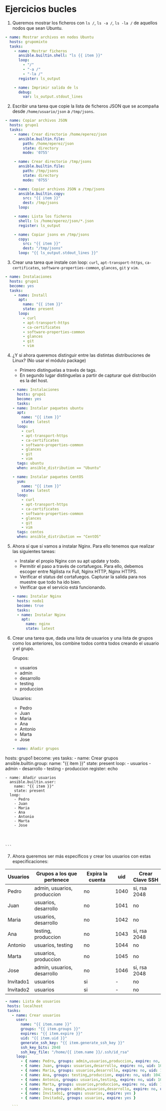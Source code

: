 # Ejercicios bucles

1. Queremos mostrar los ficheros con `ls /`, `ls -a /`, `ls -la /` de aquellos nodos que sean Ubuntu.

```   yml                                                                                        
- name: Mostrar archivos en nodos Ubuntu
  hosts: grupomixto
  tasks:
    - name: Mostrar ficheros
      ansible.builtin.shell: "ls {{ item }}"
      loop:
        - "/"
        - "-a /"
        - "-la /"
      register: ls_output

    - name: Imprimir salida de ls
      debug:
        var: ls_output.stdout_lines
```

2. Escribir una tarea que copie la lista de ficheros JSON que se acompaña desde `/home/usuario/json` a `/tmp/jsons`.

```      yml                                                                                  
- name: Copiar archivos JSON
  hosts: grupo1
  tasks:
    - name: Crear directorio /home/eperez/json
      ansible.builtin.file:
        path: /home/eperez/json
        state: directory
        mode: '0755'

    - name: Crear directorio /tmp/jsons
      ansible.builtin.file:
        path: /tmp/jsons
        state: directory
        mode: '0755'

    - name: Copiar archivos JSON a /tmp/jsons
      ansible.builtin.copy:
        src: "{{ item }}"
        dest: /tmp/jsons
      loop:

    - name: Lista los ficheros
      shell: ls /home/eperez/json/*.json
      register: ls_output

    - name: Copiar jsons en /tmp/jsons
      copy:
        src: "{{ item }}"
        dest: "/tmp/jsons"
      loop: "{{ ls_output.stdout_lines }}"
```

3. Crear una tarea que instale con loop: `curl`, `apt-transport-https`, `ca-certificates`, `software-properties-common`, `glances`, `git` y `vim`.

```    yml                                                                                     
- name: Instalaciones
  hosts: grupo1
  become: yes
  tasks:
    - name: Install
      apt:
        name: "{{ item }}"
        state: present
      loop:
        - curl
        - apt-transport-https
        - ca-certificates
        - software-properties-common
        - glances
        - git
        - vim

```

4. ¿Y si ahora queremos distinguir entre las distintas distribuciones de Linux? (No usar el módulo package)
    - Primero distínguelas a través de tags.
	- En segundo lugar distínguelas a partir de capturar qué distribución es la del host.

    ```         yml                                                                                
    - name: Instalaciones
      hosts: grupo1
      become: yes
      tasks:
    - name: Instalar paquetes ubuntu
      apt:
        name: "{{ item }}"
        state: latest
      loop:
        - curl
        - apt-transport-https
        - ca-certificates
        - software-properties-common
        - glances
        - git
        - vim
      tags: ubuntu
      when: ansible_distribution == "Ubuntu"

    - name: Instalar paquetes CentOS
      yum:
        name: "{{ item }}"
        state: latest
      loop:
        - curl
        - apt-transport-https
        - ca-certificates
        - software-properties-common
        - glances
        - git
        - vim
      tags: centos  
      when: ansible_distribution == "CentOS"
    ```

5. Ahora sí que sí vamos a instalar Nginx. Para ello tenemos que realizar las siguientes tareas:
	- Instalar el propio Nginx con su apt update y todo.
	- Permitir el paso a través de cortafuegos. Para ello, debemos escoger entre Ngilista nx Full, Nginx HTTP, Nginx HTTPS.
	- Verificar el status del cortafuegos. Capturar la salida para nos muestre que todo ha ido bien.
	- Verificar que el servicio está funcionando.

    ```yml
    - name: Instalar Nginx
      hosts: nodo1
      become: true
      tasks:
      - name: Instalar Nginx
        apt:
          name: nginx
          state: latest

    ```



6. Crear una tarea que, dada una lista de usuarios y una lista de grupos como los anteriores, los combine todos contra todos creando el usuario y el grupo. 

    Grupos:
   - usuarios
   - admin
   - desarrollo
   - testing
   - produccion

    Usuarios:
    - Pedro
    - Juan
    - Maria
    - Ana
    - Antonio
    - Marta
    - Jose

    ```yml
    - name: Añadir grupos
  hosts: grupo1
  become: yes
  tasks:
    - name: Crear grupos
      ansible.builtin.group:
        name: "{{ item }}"
        state: present
      loop:
        - usuarios
        - admin
        - desarrollo
        - testing
        - produccion
      register: echo

    - name: Añadir usuarios
      ansible.builtin.user:
        name: "{{ item }}"
        state: present
      loop:
        - Pedro
        - Juan
        - Maria
        - Ana
        - Antonio
        - Marta
        - Jose




    ```

7. Ahora queremos ser más específicos y crear los usuarios con estas especificaciones:

| Usuarios | Grupos a los que pertenece     | Expira la cuenta | uid  | Crear Clave SSH |
|----------|--------------------------------|-------------------|------|-----------------|
| Pedro    | admin, usuarios, produccion    | no                | 1040 | si, rsa 2048    |
| Juan     | usuarios, desarrollo           | no                | 1041 | no              |
| Maria    | usuarios, desarrollo           | no                | 1042 | no              |
| Ana      | testing, produccion            | no                | 1043 | si, rsa 2048    |
| Antonio  | usuarios, testing              | no                | 1044 | no              |
| Marta    | usuarios, produccion           | no                | 1045 | no              |
| Jose     | admin, usuarios, desarrollo    | no                | 1046 | si, rsa 2048    |
| Invitado1| usuarios                       | si                | -    | no              |
| Invitado2| usuarios                       | si                | -    | no              |

 ```yml
- name: Lista de usuarios
  hosts: localhost
  tasks:
    - name: Crear usuarios
      user:
        name: "{{ item.name }}"
        groups: "{{ item.groups }}"
        expires: "{{ item.expire }}"
        uid: "{{ item.uid }}"
        generate_ssh_key: "{{ item.generate_ssh_key }}"
        ssh_key_bits: 2048
        ssh_key_file: "/home/{{ item.name }}/.ssh/id_rsa"
      loop:
        - { name: Pedro, groups: admin,usuarios,produccion, expire: no, uid: 1040, generate_ssh_key: yes }
        - { name: Juan, groups: usuarios,desarrollo, expire: no, uid: 1041, generate_ssh_key: no }
        - { name: Maria, groups: usuarios,desarrollo, expire: no, uid: 1042, generate_ssh_key: no }
        - { name: Ana, groups: testing,produccion, expire: no, uid: 1043, generate_ssh_key: yes }
        - { name: Antonio, groups: usuarios,testing, expire: no, uid: 1044, generate_ssh_key: no }
        - { name: Marta, groups: usuarios,produccion, expire: no, uid: 1045, generate_ssh_key: no }
        - { name: Jose, groups: admin,usuarios,desarrollo, expire: no, uid: 1046, generate_ssh_key: yes }
        - { name: Invitado1, groups: usuarios, expire: yes }
        - { name: Invitado2, groups: usuarios, expire: yes }
 
    ```
